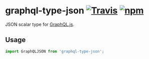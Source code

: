 # graphql-type-json [![Travis][build-badge]][build] [![npm][npm-badge]][npm]

JSON scalar type for [GraphQL.js](https://github.com/graphql/graphql-js).

## Usage

```js
import GraphQLJSON from 'graphql-type-json';
```

[build-badge]: https://img.shields.io/travis/taion/graphql-type-json/master.svg
[build]: https://travis-ci.org/taion/graphql-type-json

[npm-badge]: https://img.shields.io/npm/v/graphql-type-json.svg
[npm]: https://www.npmjs.com/package/graphql-type-json
